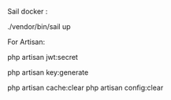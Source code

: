 Sail docker :

./vendor/bin/sail up

For Artisan:

php artisan jwt:secret

php artisan key:generate

php artisan cache:clear 
php artisan config:clear
